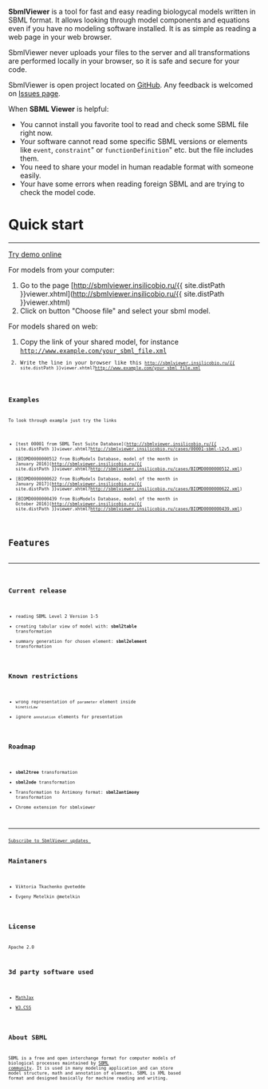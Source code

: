 
**SbmlViewer** is a tool for fast and easy reading biologycal models written in SBML format. It allows looking through model components and equations even if you have no modeling software installed. It is as simple as reading a web page in your web browser.

SbmlViewer never uploads your files to the server and all transformations are performed locally in your browser, so it is safe and secure for your code.

SbmlViewer is open project located on [GitHub](https://github.com/insysbio/SbmlViewer). Any feedback is welcomed on [Issues page](https://github.com/insysbio/SbmlViewer/issues).

When **SBML Viewer** is helpful:

* You cannot install you favorite tool to read and check some SBML file right now.
* Your software cannot read some specific SBML versions or elements like <code>event</code>, <code>constraint</code>" or <code>functionDefinition</code>" etc. but the file includes them.
* You need to share your model in human readable format with someone easily.
* Your have some errors when reading foreign SBML and are trying to check the model code.

# Quick start 
<hr/>

<div class="w3-btn w3-card-2 w3-green w3-circle w3-text-white"><a href="http://sbmlviewer.insilicobio.ru/{{ site.distPath }}viewer.xhtml" id="tryDemoLink">Try demo online</a></div>

For models from your computer:

1. Go to the page [http://sbmlviewer.insilicobio.ru/{{ site.distPath }}viewer.xhtml](http://sbmlviewer.insilicobio.ru/{{ site.distPath }}viewer.xhtml)
2. Click on button "Choose file" and select your sbml model.

For models shared on web:

1. Copy the link of your shared model, for instance <code>http://www.example.com/your_sbml_file.xml<code>
2. Write the line in your browser like this <code>http://sbmlviewer.insilicobio.ru/{{ site.distPath }}viewer.xhtml?http://www.example.com/your_sbml_file.xml<code>

## Examples
To look through example just try the links
* [test 00001 from SBML Test Suite Database](http://sbmlviewer.insilicobio.ru/{{ site.distPath }}viewer.xhtml?http://sbmlviewer.insilicobio.ru/cases/00001-sbml-l2v5.xml)
* [BIOMD0000000512 from BioModels Database, model of the month in January 2016](http://sbmlviewer.insilicobio.ru/{{ site.distPath }}viewer.xhtml?http://sbmlviewer.insilicobio.ru/cases/BIOMD0000000512.xml)
* [BIOMD0000000622 from BioModels Database, model of the month in January 2017](http://sbmlviewer.insilicobio.ru/{{ site.distPath }}viewer.xhtml?http://sbmlviewer.insilicobio.ru/cases/BIOMD0000000622.xml)
* [BIOMD0000000439 from BioModels Database, model of the month in October 2016](http://sbmlviewer.insilicobio.ru/{{ site.distPath }}viewer.xhtml?http://sbmlviewer.insilicobio.ru/cases/BIOMD0000000439.xml)

# Features
<hr/>

## Current release

- reading SBML Level 2 Version 1-5
- creating tabular view of model with: **sbml2table** transformation
- summary generation for chosen element: **sbml2element** transformation

## Known restrictions
- wrong representation of <code>parameter</code> element inside <code>kineticLaw</code>
- ignore <code>annotation</code> elements for presentation

## Roadmap

- **sbml2tree** transformation
- **sbml2ode** transformation
- Transformation to Antimony format: **sbml2antimony** transformation
- Chrome extension for sbmlviewer

<hr/>
<a class="w3-btn w3-round w3-block w3-teal" href="http://eepurl.com/cxCiu5">Subscribe to SbmlViewer updates <i class="fa fa-envelope w3-large"></i></a>

## Maintaners

- Viktoria Tkachenko @vetedde
- Evgeny Metelkin @metelkin

## License
Apache 2.0

## 3d party software used

- [MathJax](https://www.mathjax.org)
- [W3.CSS](http://www.w3schools.com/w3css/) 

## About SBML

SBML is a free and open interchange format for computer models of biological processes maintained by [SBML community](http://sbml.org/). It is used in many modeling application and can store model structure, math and annotation of elements. SBML is XML based format and designed basically for machine reading and writing.